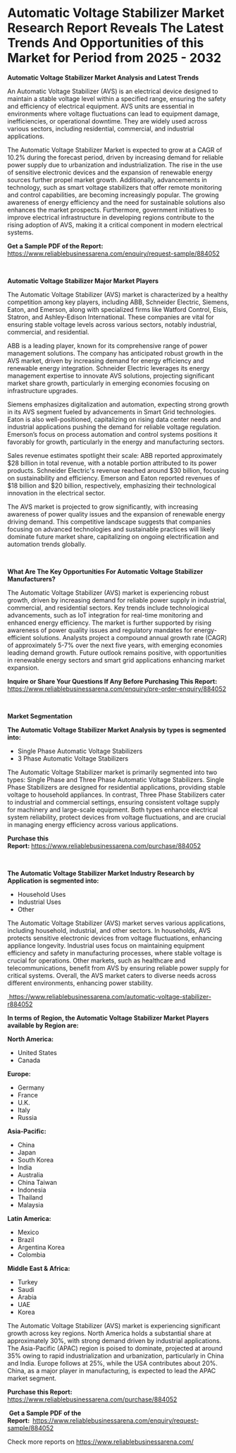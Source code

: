 <p><h1>Automatic Voltage Stabilizer Market Research Report Reveals The Latest Trends And Opportunities of this Market for Period from 2025 - 2032</h1></p><p><strong>Automatic Voltage Stabilizer Market Analysis and Latest Trends</strong></p>
<p><p>An Automatic Voltage Stabilizer (AVS) is an electrical device designed to maintain a stable voltage level within a specified range, ensuring the safety and efficiency of electrical equipment. AVS units are essential in environments where voltage fluctuations can lead to equipment damage, inefficiencies, or operational downtime. They are widely used across various sectors, including residential, commercial, and industrial applications.</p><p>The Automatic Voltage Stabilizer Market is expected to grow at a CAGR of 10.2% during the forecast period, driven by increasing demand for reliable power supply due to urbanization and industrialization. The rise in the use of sensitive electronic devices and the expansion of renewable energy sources further propel market growth. Additionally, advancements in technology, such as smart voltage stabilizers that offer remote monitoring and control capabilities, are becoming increasingly popular. The growing awareness of energy efficiency and the need for sustainable solutions also enhances the market prospects. Furthermore, government initiatives to improve electrical infrastructure in developing regions contribute to the rising adoption of AVS, making it a critical component in modern electrical systems.</p></p>
<p><strong>Get a Sample PDF of the Report:&nbsp;</strong> <a href="https://www.reliablebusinessarena.com/enquiry/request-sample/884052?utm_campaign=3251&utm_medium=2&utm_source=Github&utm_content=ia&utm_term=08042025&utm_id=automatic-voltage-stabilizer">https://www.reliablebusinessarena.com/enquiry/request-sample/884052</a></p>
<p>&nbsp;</p>
<p><strong>Automatic Voltage Stabilizer Major Market Players</strong></p>
<p><p>The Automatic Voltage Stabilizer (AVS) market is characterized by a healthy competition among key players, including ABB, Schneider Electric, Siemens, Eaton, and Emerson, along with specialized firms like Watford Control, Elsis, Statron, and Ashley-Edison International. These companies are vital for ensuring stable voltage levels across various sectors, notably industrial, commercial, and residential.</p><p>ABB is a leading player, known for its comprehensive range of power management solutions. The company has anticipated robust growth in the AVS market, driven by increasing demand for energy efficiency and renewable energy integration. Schneider Electric leverages its energy management expertise to innovate AVS solutions, projecting significant market share growth, particularly in emerging economies focusing on infrastructure upgrades.</p><p>Siemens emphasizes digitalization and automation, expecting strong growth in its AVS segment fueled by advancements in Smart Grid technologies. Eaton is also well-positioned, capitalizing on rising data center needs and industrial applications pushing the demand for reliable voltage regulation. Emerson’s focus on process automation and control systems positions it favorably for growth, particularly in the energy and manufacturing sectors.</p><p>Sales revenue estimates spotlight their scale: ABB reported approximately $28 billion in total revenue, with a notable portion attributed to its power products. Schneider Electric's revenue reached around $30 billion, focusing on sustainability and efficiency. Emerson and Eaton reported revenues of $18 billion and $20 billion, respectively, emphasizing their technological innovation in the electrical sector.</p><p>The AVS market is projected to grow significantly, with increasing awareness of power quality issues and the expansion of renewable energy driving demand. This competitive landscape suggests that companies focusing on advanced technologies and sustainable practices will likely dominate future market share, capitalizing on ongoing electrification and automation trends globally.</p></p>
<p>&nbsp;</p>
<p><strong>What Are The Key Opportunities For Automatic Voltage Stabilizer Manufacturers?</strong></p>
<p><p>The Automatic Voltage Stabilizer (AVS) market is experiencing robust growth, driven by increasing demand for reliable power supply in industrial, commercial, and residential sectors. Key trends include technological advancements, such as IoT integration for real-time monitoring and enhanced energy efficiency. The market is further supported by rising awareness of power quality issues and regulatory mandates for energy-efficient solutions. Analysts project a compound annual growth rate (CAGR) of approximately 5-7% over the next five years, with emerging economies leading demand growth. Future outlook remains positive, with opportunities in renewable energy sectors and smart grid applications enhancing market expansion.</p></p>
<p><strong>Inquire or Share Your Questions If Any Before Purchasing This Report:</strong> <a href="https://www.reliablebusinessarena.com/enquiry/pre-order-enquiry/884052?utm_campaign=3251&utm_medium=2&utm_source=Github&utm_content=ia&utm_term=08042025&utm_id=automatic-voltage-stabilizer">https://www.reliablebusinessarena.com/enquiry/pre-order-enquiry/884052</a></p>
<p>&nbsp;</p>
<p><strong>Market Segmentation</strong></p>
<p><strong>The Automatic Voltage Stabilizer Market Analysis by types is segmented into:</strong></p>
<p><ul><li>Single Phase Automatic Voltage Stabilizers</li><li>3 Phase Automatic Voltage Stabilizers</li></ul></p>
<p><p>The Automatic Voltage Stabilizer market is primarily segmented into two types: Single Phase and Three Phase Automatic Voltage Stabilizers. Single Phase Stabilizers are designed for residential applications, providing stable voltage to household appliances. In contrast, Three Phase Stabilizers cater to industrial and commercial settings, ensuring consistent voltage supply for machinery and large-scale equipment. Both types enhance electrical system reliability, protect devices from voltage fluctuations, and are crucial in managing energy efficiency across various applications.</p></p>
<p><strong>Purchase this Report:&nbsp;</strong><a href="https://www.reliablebusinessarena.com/purchase/884052?utm_campaign=3251&utm_medium=2&utm_source=Github&utm_content=ia&utm_term=08042025&utm_id=automatic-voltage-stabilizer">https://www.reliablebusinessarena.com/purchase/884052</a></p>
<p>&nbsp;</p>
<p><strong>The Automatic Voltage Stabilizer Market Industry Research by Application is segmented into:</strong></p>
<p><ul><li>Household Uses</li><li>Industrial Uses</li><li>Other</li></ul></p>
<p><p>The Automatic Voltage Stabilizer (AVS) market serves various applications, including household, industrial, and other sectors. In households, AVS protects sensitive electronic devices from voltage fluctuations, enhancing appliance longevity. Industrial uses focus on maintaining equipment efficiency and safety in manufacturing processes, where stable voltage is crucial for operations. Other markets, such as healthcare and telecommunications, benefit from AVS by ensuring reliable power supply for critical systems. Overall, the AVS market caters to diverse needs across different environments, enhancing power stability.</p></p>
<p><a href="https://www.reliablebusinessarena.com/automatic-voltage-stabilizer-r884052?utm_campaign=3251&utm_medium=2&utm_source=Github&utm_content=ia&utm_term=08042025&utm_id=automatic-voltage-stabilizer">&nbsp;https://www.reliablebusinessarena.com/automatic-voltage-stabilizer-r884052</a></p>
<p><strong>In terms of Region, the Automatic Voltage Stabilizer Market Players available by Region are:</strong></p>
<p>
    <p> <strong> North America: </strong>
        <ul>
            <li>United States</li>
            <li>Canada</li>
        </ul>
        </p> 
    <p> <strong> Europe: </strong>
        <ul>
            <li>Germany</li>
            <li>France</li>
            <li>U.K.</li>
            <li>Italy</li>
            <li>Russia</li>
        </ul>
        </p> 
    <p> <strong> Asia-Pacific: </strong>
        <ul>
            <li>China</li>
            <li>Japan</li>
            <li>South Korea</li>
            <li>India</li>
            <li>Australia</li>
            <li>China Taiwan</li>
            <li>Indonesia</li>
            <li>Thailand</li>
            <li>Malaysia</li>
        </ul>
        </p> 
    <p> <strong> Latin America: </strong>
        <ul>
            <li>Mexico</li>
            <li>Brazil</li>
            <li>Argentina Korea</li>
            <li>Colombia</li>
        </ul>
        </p> 
    <p> <strong> Middle East & Africa: </strong>
        <ul>
            <li>Turkey</li>
            <li>Saudi</li>
            <li>Arabia</li>
            <li>UAE</li>
            <li>Korea</li>
        </ul>
    </p>
    </p>
<p><p>The Automatic Voltage Stabilizer (AVS) market is experiencing significant growth across key regions. North America holds a substantial share at approximately 30%, with strong demand driven by industrial applications. The Asia-Pacific (APAC) region is poised to dominate, projected at around 35% owing to rapid industrialization and urbanization, particularly in China and India. Europe follows at 25%, while the USA contributes about 20%. China, as a major player in manufacturing, is expected to lead the APAC market segment.</p></p>
<p><strong>Purchase this Report: </strong><a href="https://www.reliablebusinessarena.com/purchase/884052?utm_campaign=3251&utm_medium=2&utm_source=Github&utm_content=ia&utm_term=08042025&utm_id=automatic-voltage-stabilizer">https://www.reliablebusinessarena.com/purchase/884052</a></p>
<p>&nbsp;<strong>Get a Sample PDF of the Report:&nbsp;&nbsp;</strong><a href="https://www.reliablebusinessarena.com/enquiry/request-sample/884052?utm_campaign=3251&utm_medium=2&utm_source=Github&utm_content=ia&utm_term=08042025&utm_id=automatic-voltage-stabilizer">https://www.reliablebusinessarena.com/enquiry/request-sample/884052</a></p>
<p><strong></strong></p>
<p>Check more reports on <a href="https://www.reliablebusinessarena.com/?utm_campaign=3251&utm_medium=2&utm_source=Github&utm_content=ia&utm_term=08042025&utm_id=automatic-voltage-stabilizer">https://www.reliablebusinessarena.com/</a></p>